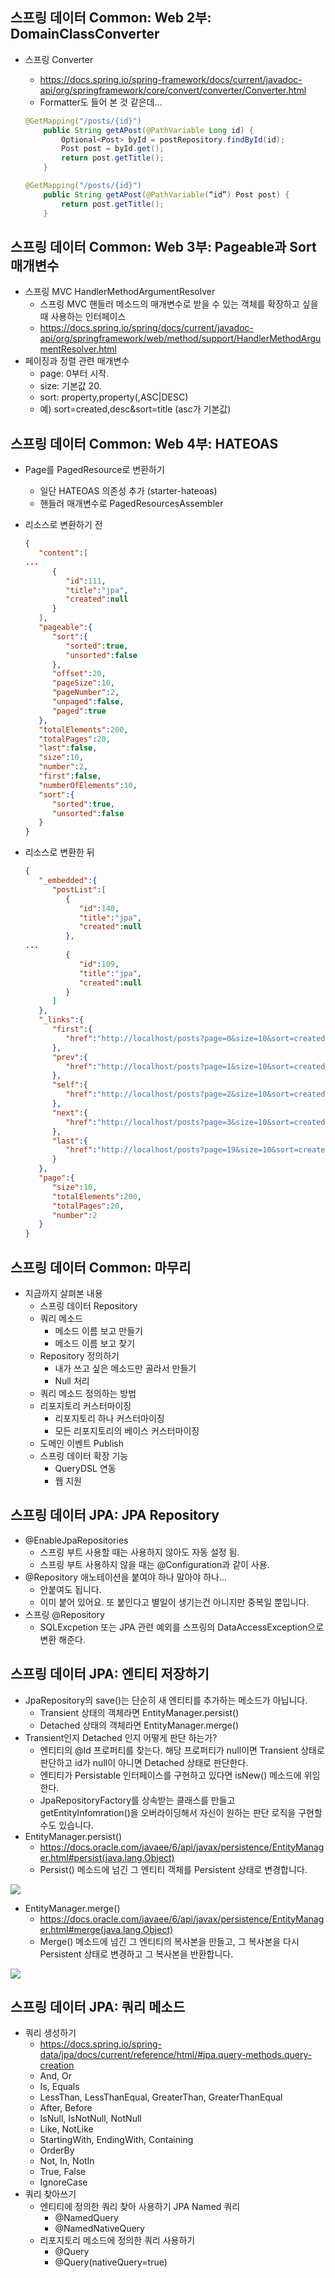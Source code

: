 ## 스프링 데이터 Common: Web 2부: DomainClassConverter
- 스프링 Converter
    * https://docs.spring.io/spring-framework/docs/current/javadoc-api/org/springframework/core/convert/converter/Converter.html
    * Formatter도 들어 본 것 같은데...

    ```java
    @GetMapping("/posts/{id}")
        public String getAPost(@PathVariable Long id) {
            Optional<Post> byId = postRepository.findById(id);
            Post post = byId.get();
            return post.getTitle();
        }
    ```
  
    ```java
    @GetMapping("/posts/{id}")
        public String getAPost(@PathVariable(“id”) Post post) {
            return post.getTitle();
        }
    ```

## 스프링 데이터 Common: Web 3부: Pageable과 Sort 매개변수
- 스프링 MVC HandlerMethodArgumentResolver
  * 스프링 MVC 핸들러 메소드의 매개변수로 받을 수 있는 객체를 확장하고 싶을 때 사용하는 인터페이스
  * https://docs.spring.io/spring/docs/current/javadoc-api/org/springframework/web/method/support/HandlerMethodArgumentResolver.html
- 페이징과 정렬 관련 매개변수
  * page: 0부터 시작.
  * size: 기본값 20.
  * sort: property,property(,ASC|DESC)
  * 예) sort=created,desc&sort=title (asc가 기본값)

## 스프링 데이터 Common: Web 4부: HATEOAS
- Page를 PagedResource로 변환하기
  * 일단 HATEOAS 의존성 추가 (starter-hateoas)
  * 핸들러 매개변수로 PagedResourcesAssembler
- 리소스로 변환하기 전

  ```json
  {  
     "content":[  
  ...
        {  
           "id":111,
           "title":"jpa",
           "created":null
        }
     ],
     "pageable":{  
        "sort":{  
           "sorted":true,
           "unsorted":false
        },
        "offset":20,
        "pageSize":10,
        "pageNumber":2,
        "unpaged":false,
        "paged":true
     },
     "totalElements":200,
     "totalPages":20,
     "last":false,
     "size":10,
     "number":2,
     "first":false,
     "numberOfElements":10,
     "sort":{  
        "sorted":true,
        "unsorted":false
     }
  }
  
  ```

- 리소스로 변환한 뒤

  ```json
  {  
     "_embedded":{  
        "postList":[  
           {  
              "id":140,
              "title":"jpa",
              "created":null
           },
  ...
           {  
              "id":109,
              "title":"jpa",
              "created":null
           }
        ]
     },
     "_links":{  
        "first":{  
           "href":"http://localhost/posts?page=0&size=10&sort=created,desc&sort=title,asc"
        },
        "prev":{  
           "href":"http://localhost/posts?page=1&size=10&sort=created,desc&sort=title,asc"
        },
        "self":{  
           "href":"http://localhost/posts?page=2&size=10&sort=created,desc&sort=title,asc"
        },
        "next":{  
           "href":"http://localhost/posts?page=3&size=10&sort=created,desc&sort=title,asc"
        },
        "last":{  
           "href":"http://localhost/posts?page=19&size=10&sort=created,desc&sort=title,asc"
        }
     },
     "page":{  
        "size":10,
        "totalElements":200,
        "totalPages":20,
        "number":2
     }
  }
  ```

## 스프링 데이터 Common: 마무리
- 지금까지 살펴본 내용
  * 스프링 데이터 Repository
  * 쿼리 메소드
    * 메소드 이름 보고 만들기
    * 메소드 이름 보고 찾기
  * Repository 정의하기
    * 내가 쓰고 싶은 메소드만 골라서 만들기
    * Null 처리
  * 쿼리 메소드 정의하는 방법
  * 리포지토리 커스터마이징
    * 리포지토리 하나 커스터마이징
    * 모든 리포지토리의 베이스 커스터마이징
  * 도메인 이벤트 Publish
  * 스프링 데이터 확장 기능
    * QueryDSL 연동
    * 웹 지원

## 스프링 데이터 JPA: JPA Repository
- @EnableJpaRepositories
  * 스프링 부트 사용할 때는 사용하지 않아도 자동 설정 됨.
  * 스프링 부트 사용하지 않을 때는 @Configuration과 같이 사용.
- @Repository 애노테이션을 붙여야 하나 말아야 하나...
  * 안붙여도 됩니다.
  * 이미 붙어 있어요. 또 붙인다고 별일이 생기는건 아니지만 중복일 뿐입니다.
- 스프링 @Repository
  * SQLExcpetion 또는 JPA 관련 예외를 스프링의 DataAccessException으로 변환 해준다.

## 스프링 데이터 JPA: 엔티티 저장하기
- JpaRepository의 save()는 단순히 새 엔티티를 추가하는 메소드가 아닙니다.
  * Transient 상태의 객체라면 EntityManager.persist()
  * Detached 상태의 객체라면 EntityManager.merge()
- Transient인지 Detached 인지 어떻게 판단 하는가?
  * 엔티티의 @Id 프로퍼티를 찾는다. 해당 프로퍼티가 null이면 Transient 상태로 판단하고 id가 null이 아니면 Detached 상태로 판단한다.
  * 엔티티가 Persistable 인터페이스를 구현하고 있다면 isNew() 메소드에 위임한다.
  * JpaRepositoryFactory를 상속받는 클래스를 만들고 getEntityInfomration()을 오버라이딩해서 자신이 원하는 판단 로직을 구현할 수도 있습니다.
- EntityManager.persist()
  * https://docs.oracle.com/javaee/6/api/javax/persistence/EntityManager.html#persist(java.lang.Object)
  * Persist() 메소드에 넘긴 그 엔티티 객체를 Persistent 상태로 변경합니다.

![](./img01.png)

- EntityManager.merge()
  * https://docs.oracle.com/javaee/6/api/javax/persistence/EntityManager.html#merge(java.lang.Object)
  * Merge() 메소드에 넘긴 그 엔티티의 복사본을 만들고, 그 복사본을 다시 Persistent 상태로 변경하고 그 복사본을 반환합니다.

![](./img02.png)

## 스프링 데이터 JPA: 쿼리 메소드
- 쿼리 생성하기
  * https://docs.spring.io/spring-data/jpa/docs/current/reference/html/#jpa.query-methods.query-creation
  * And, Or
  * Is, Equals
  * LessThan, LessThanEqual, GreaterThan, GreaterThanEqual
  * After, Before
  * IsNull, IsNotNull, NotNull
  * Like, NotLike
  * StartingWith, EndingWith, Containing
  * OrderBy
  * Not, In, NotIn
  * True, False
  * IgnoreCase
- 쿼리 찾아쓰기
  * 엔티티에 정의한 쿼리 찾아 사용하기 JPA Named 쿼리
    * @NamedQuery
    * @NamedNativeQuery
  * 리포지토리 메소드에 정의한 쿼리 사용하기
    * @Query
    * @Query(nativeQuery=true)